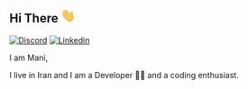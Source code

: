 <h2> Hi There <img src="https://raw.githubusercontent.com/ABSphreak/ABSphreak/master/gifs/Hi.gif" height="25px"></h2>

[![Discord](https://dcbadge.limes.pink/api/shield/769925017445335050)](https://discord.com/users/769925017445335050)
[![Linkedin](https://img.shields.io/badge/Linkedin-Profile-blue?style=for-the-badge&logo=linkedin)]()

I am Mani,

I live in Iran and I am a Developer 👨‍💻 and a coding enthusiast.
